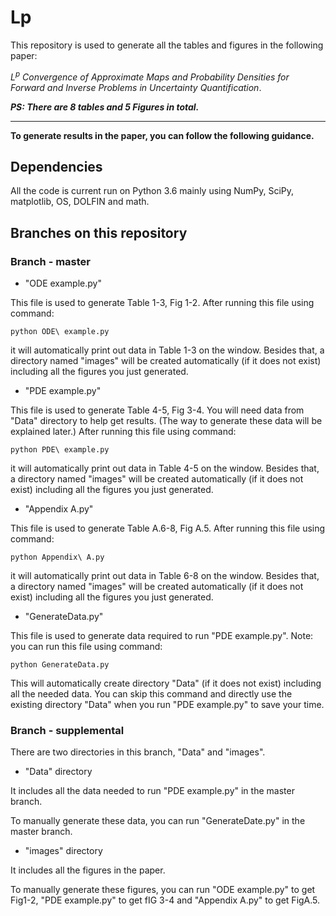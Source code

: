 # Lp

This repository is used to generate all the tables and figures in the following paper:

*$L^p$ Convergence of Approximate Maps and Probability Densities for Forward and Inverse Problems in Uncertainty Quantification*.


***PS: There are 8 tables and 5 Figures in total.***

----
**To generate results in the paper, you can follow the following guidance.**


## Dependencies
All the code is current run on Python 3.6 mainly using NumPy, SciPy, matplotlib, OS, DOLFIN and math.


## Branches on this repository

### Branch - master

- "ODE example.py"

This file is used to generate Table 1-3, Fig 1-2. After running this file using command:
    
    python ODE\ example.py

it will automatically print out data in Table 1-3 on the window. Besides that, a directory named "images" will be created automatically (if it does not exist) including all the figures you just generated.


- "PDE example.py"

This file is used to generate Table 4-5, Fig 3-4. You will need data from "Data" directory to help get results. (The way to generate these data will be explained later.) After running this file using command:
    
    python PDE\ example.py

it will automatically print out data in Table 4-5 on the window. Besides that, a directory named "images" will be created automatically (if it does not exist) including all the figures you just generated.


- "Appendix A.py"

This file is used to generate Table A.6-8, Fig A.5. After running this file using command:
    
    python Appendix\ A.py

it will automatically print out data in Table 6-8 on the window. Besides that, a directory named "images" will be created automatically (if it does not exist) including all the figures you just generated.


- "GenerateData.py"

This file is used to generate data required to run "PDE example.py". Note: you can run this file using command:

    python GenerateData.py
    
This will automatically create directory "Data" (if it does not exist) including all the needed data. You can skip this command and directly use the existing directory "Data" when you run "PDE example.py" to save your time.


### Branch - supplemental

There are two directories in this branch, "Data" and "images".

- "Data" directory

It includes all the data needed to run "PDE example.py" in the master branch.

To manually generate these data, you can run "GenerateDate.py" in the master branch.

- "images" directory

It includes all the figures in the paper.

To manually generate these figures, you can run "ODE example.py" to get Fig1-2, "PDE example.py" to get fIG 3-4 and "Appendix A.py" to get FigA.5.

